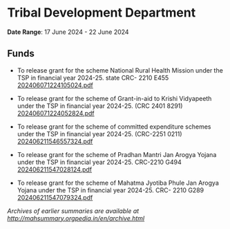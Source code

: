 # Tribal Development Department

**Date Range**: 17 June 2024 - 22 June 2024


## Funds
- To release grant for the scheme National Rural Health Mission under the TSP in financial year 2024-25. state CRC- 2210 E455\
  [202406071224105024.pdf](https://gr.maharashtra.gov.in/Site/Upload/Government%20Resolutions/English/202406071224105024.pdf)

- To release grant for the scheme of Grant-in-aid to Krishi Vidyapeeth under the TSP in financial year 2024-25. (CRC 2401 8291)\
  [202406071224052824.pdf](https://gr.maharashtra.gov.in/Site/Upload/Government%20Resolutions/English/202406071224052824.pdf)

- To release grant for the scheme of committed expenditure schemes under the TSP in financial year 2024-25. (CRC-2251 0211)\
  [202406211546557324.pdf](https://gr.maharashtra.gov.in/Site/Upload/Government%20Resolutions/English/202406211546557324.pdf)

- To release grant for the scheme of  Pradhan Mantri Jan Arogya Yojana under the TSP in financial year 2024-25. CRC-2210 G494\
  [202406211547028124.pdf](https://gr.maharashtra.gov.in/Site/Upload/Government%20Resolutions/English/202406211547028124.pdf)

- To release grant for the scheme of Mahatma Jyotiba Phule Jan Arogya Yojana under the TSP in financial year 2024-25. CRC- 2210 G289\
  [202406211547079324.pdf](https://gr.maharashtra.gov.in/Site/Upload/Government%20Resolutions/English/202406211547079324.pdf)


*Archives of earlier summaries are available at http://mahsummary.orgpedia.in/en/archive.html*